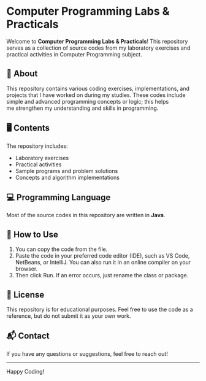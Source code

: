 # Computer Programming Labs & Practicals

Welcome to **Computer Programming Labs & Practicals**! This repository serves as a collection of source codes from my laboratory exercises and practical activities in Computer Programming subject.

## 📌 About
This repository contains various coding exercises, implementations, and projects that I have worked on during my studies. These codes include simple and advanced programming concepts or logic; this helps me strengthen my understanding and skills in programming.

## 🖥️ Contents
The repository includes:
- Laboratory exercises
- Practical activities
- Sample programs and problem solutions
- Concepts and algorithm implementations

## 💻 Programming Language
Most of the source codes in this repository are written in **Java**.

## 🚀 How to Use
1. You can copy the code from the file.
2. Paste the code in your preferred code editor (IDE), such as VS Code, NetBeans, or IntelliJ. You can also run it in an online compiler on your browser.
3. Then click Run. If an error occurs, just rename the class or package.

## 📜 License
This repository is for educational purposes. Feel free to use the code as a reference, but do not submit it as your own work.

## 📬 Contact
If you have any questions or suggestions, feel free to reach out!

---
Happy Coding!
